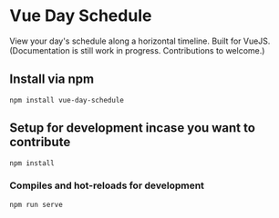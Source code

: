 # Vue Day Schedule
View your day's schedule along a horizontal timeline. Built for VueJS. (Documentation is still work in progress. Contributions to welcome.)


## Install via npm
```
npm install vue-day-schedule
```



## Setup for development incase you want to contribute
```
npm install
```

### Compiles and hot-reloads for development
```
npm run serve
```

